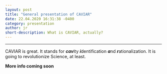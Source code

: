 ```yaml
---
layout: post
title: "General presentation of CAVIAR"
date: 22.04.2020 16:31:38 -0400
category: presentation
author: jr
short-description: What is CAVIAR, actually?
---
```


-----

CAVIAR is great. It stands for ***cav***ity ***i***dentification ***a***nd ***r***ationalization. It is going to revolutionize Science, at least.


**More info coming soon**


